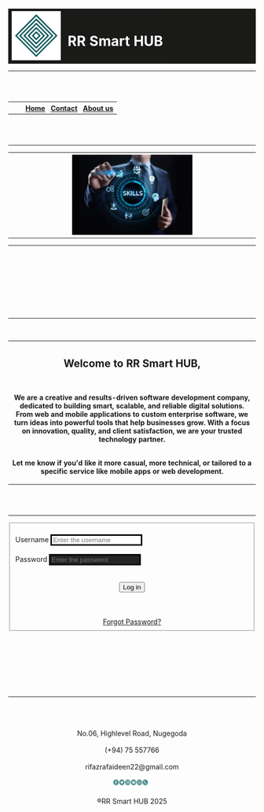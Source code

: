 <!DOCTYPE html>
<html>
<head>
	<link rel="stylesheet" type="text/css" href="index.css">
	<title>RR Smart HUB</title>
</head>
<body>
<table width=100% bgcolor="#1a1b19">
	<tr>
		<th colspan="2"><div id=logo>
		<img width=100 src=RRA.png>
		</div></th>
		<th><div id=title>
		<center><h1><font color="white">RR Smart HUB</font></h1>
					<!--<marquee><h3><font id=slogan color=""> Smart Solution, Fresh Impact</marquee>-->
		</div>
		</th>
	</tr>
</table>
<hr id=hr>
<br>
<br>
<table width=100%>
		<tr>
			<th></th><th></th>
			<th id=home>
				<a href=index.html class=btn>Home</a> &nbsp;  
				<a href="index2.html" class="btn">Contact</a> &nbsp;
				<a href='index3.html' class=btn>About us</a></th>
		</tr>
</table>
<br>
<br>
<hr id=hr>
<table width=100% >
	<th ><img id=skills src="bg2.png" width=50%></th>
</table>
<hr id=hr>
<br>
<br>
<br>
<br>
<br>
<br>
<br>
<hr id=hr>
<br>
<table width=100%>
	<tr>
		<th colspan="2">
			<h2>Welcome to RR Smart HUB,</h2><br>
<p id=intro>We are a creative and results-driven software development company, dedicated to building smart, scalable, and reliable digital solutions. From web and mobile applications to custom enterprise software, we turn ideas into powerful tools that help businesses grow. With a focus on innovation, quality, and client satisfaction, we are your trusted technology partner.<br><br>

Let me know if you'd like it more casual, more technical, or tailored to a specific service like mobile apps or web development.</p>
		</th>
	</tr>
</table>
<br>
<br>
<hr id=hr>
<div id=div_2>
	
</div>
<form action="" method="post">
<div id=div_1>
<fieldset id=f1>
	<br>
	<label id='user' class='log'>Username</label>
	<input type="text" id='user' class="logborder" style="border: solid;" placeholder="Enter the username"/>
	<br>
	<br>
	<label id='pass' class='log'>Password </label>
	<input type="Password" id="pass" class="logborder" style="border: solid; background-color: #232524;" placeholder="Enter the password" />
	<br>
	<br>
	<br>
	<center>
	<input id=submit type='submit' value='Log in'/>
	<br>
	<br>
	<br>
	<br>
	<a href='https://www.youtube.com/' id='log'>Forgot Password?</a>
</div>
</fieldset>
</form>
<br>
<br>
<br>
<br>
<br>
<br>
<br>
<hr id=hr>
<br>
<br>
<br>
<font id=address><center>No.06, Highlevel Road, Nugegoda<br><br>
						 (+94) 75 557766<br><br>
						rifazrafaideen22@gmail.com<br>
						<img src="contact.png" width="15%"><br>
					&reg;RR Smart HUB 2025</font>
<br>
<br>
</body>

</html>
